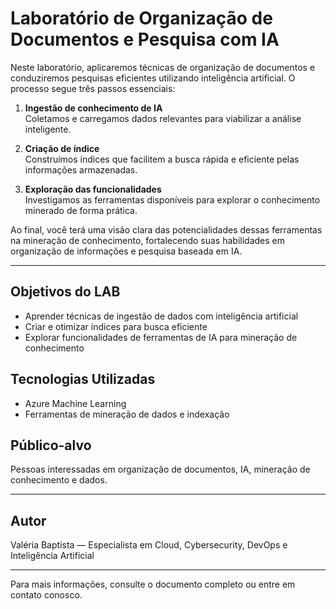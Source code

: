 
# Laboratório de Organização de Documentos e Pesquisa com IA

Neste laboratório, aplicaremos técnicas de organização de documentos e conduziremos pesquisas eficientes utilizando inteligência artificial. O processo segue três passos essenciais:

1. **Ingestão de conhecimento de IA**  
   Coletamos e carregamos dados relevantes para viabilizar a análise inteligente.

2. **Criação de índice**  
   Construímos índices que facilitem a busca rápida e eficiente pelas informações armazenadas.

3. **Exploração das funcionalidades**  
   Investigamos as ferramentas disponíveis para explorar o conhecimento minerado de forma prática.

Ao final, você terá uma visão clara das potencialidades dessas ferramentas na mineração de conhecimento, fortalecendo suas habilidades em organização de informações e pesquisa baseada em IA.

---

## Objetivos do LAB
- Aprender técnicas de ingestão de dados com inteligência artificial
- Criar e otimizar índices para busca eficiente
- Explorar funcionalidades de ferramentas de IA para mineração de conhecimento

## Tecnologias Utilizadas
- Azure Machine Learning
- Ferramentas de mineração de dados e indexação

## Público-alvo
Pessoas interessadas em organização de documentos, IA, mineração de conhecimento e dados.

---

## Autor
Valéria Baptista — Especialista em Cloud, Cybersecurity, DevOps e Inteligência Artificial

---

Para mais informações, consulte o documento completo ou entre em contato conosco.
